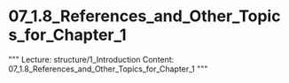 # 07_1.8_References_and_Other_Topics_for_Chapter_1

"""
Lecture: structure/1_Introduction
Content: 07_1.8_References_and_Other_Topics_for_Chapter_1
"""

